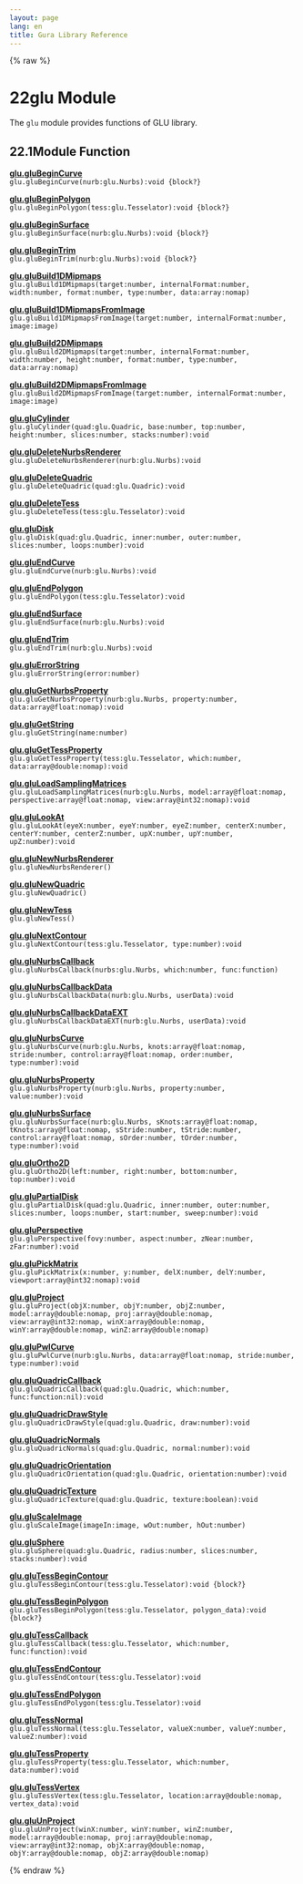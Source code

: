 ```yaml
---
layout: page
lang: en
title: Gura Library Reference
---
```


{% raw %}
<h1><span class="caption-index-1">22</span><a name="anchor-22"></a>glu Module</h1>
<p>
The <code>glu</code> module provides functions of GLU library.
</p>
<h2><span class="caption-index-2">22.1</span><a name="anchor-22-1"></a>Module Function</h2>
<p>
<div><strong style="text-decoration:underline">glu.gluBeginCurve</strong></div>
<div style="margin-bottom:1em"><code>glu.gluBeginCurve(nurb:glu.Nurbs):void {block?}</code></div>

</p>
<p>
<div><strong style="text-decoration:underline">glu.gluBeginPolygon</strong></div>
<div style="margin-bottom:1em"><code>glu.gluBeginPolygon(tess:glu.Tesselator):void {block?}</code></div>

</p>
<p>
<div><strong style="text-decoration:underline">glu.gluBeginSurface</strong></div>
<div style="margin-bottom:1em"><code>glu.gluBeginSurface(nurb:glu.Nurbs):void {block?}</code></div>

</p>
<p>
<div><strong style="text-decoration:underline">glu.gluBeginTrim</strong></div>
<div style="margin-bottom:1em"><code>glu.gluBeginTrim(nurb:glu.Nurbs):void {block?}</code></div>

</p>
<p>
<div><strong style="text-decoration:underline">glu.gluBuild1DMipmaps</strong></div>
<div style="margin-bottom:1em"><code>glu.gluBuild1DMipmaps(target:number, internalFormat:number, width:number, format:number, type:number, data:array:nomap)</code></div>

</p>
<p>
<div><strong style="text-decoration:underline">glu.gluBuild1DMipmapsFromImage</strong></div>
<div style="margin-bottom:1em"><code>glu.gluBuild1DMipmapsFromImage(target:number, internalFormat:number, image:image)</code></div>

</p>
<p>
<div><strong style="text-decoration:underline">glu.gluBuild2DMipmaps</strong></div>
<div style="margin-bottom:1em"><code>glu.gluBuild2DMipmaps(target:number, internalFormat:number, width:number, height:number, format:number, type:number, data:array:nomap)</code></div>

</p>
<p>
<div><strong style="text-decoration:underline">glu.gluBuild2DMipmapsFromImage</strong></div>
<div style="margin-bottom:1em"><code>glu.gluBuild2DMipmapsFromImage(target:number, internalFormat:number, image:image)</code></div>

</p>
<p>
<div><strong style="text-decoration:underline">glu.gluCylinder</strong></div>
<div style="margin-bottom:1em"><code>glu.gluCylinder(quad:glu.Quadric, base:number, top:number, height:number, slices:number, stacks:number):void</code></div>

</p>
<p>
<div><strong style="text-decoration:underline">glu.gluDeleteNurbsRenderer</strong></div>
<div style="margin-bottom:1em"><code>glu.gluDeleteNurbsRenderer(nurb:glu.Nurbs):void</code></div>

</p>
<p>
<div><strong style="text-decoration:underline">glu.gluDeleteQuadric</strong></div>
<div style="margin-bottom:1em"><code>glu.gluDeleteQuadric(quad:glu.Quadric):void</code></div>

</p>
<p>
<div><strong style="text-decoration:underline">glu.gluDeleteTess</strong></div>
<div style="margin-bottom:1em"><code>glu.gluDeleteTess(tess:glu.Tesselator):void</code></div>

</p>
<p>
<div><strong style="text-decoration:underline">glu.gluDisk</strong></div>
<div style="margin-bottom:1em"><code>glu.gluDisk(quad:glu.Quadric, inner:number, outer:number, slices:number, loops:number):void</code></div>

</p>
<p>
<div><strong style="text-decoration:underline">glu.gluEndCurve</strong></div>
<div style="margin-bottom:1em"><code>glu.gluEndCurve(nurb:glu.Nurbs):void</code></div>

</p>
<p>
<div><strong style="text-decoration:underline">glu.gluEndPolygon</strong></div>
<div style="margin-bottom:1em"><code>glu.gluEndPolygon(tess:glu.Tesselator):void</code></div>

</p>
<p>
<div><strong style="text-decoration:underline">glu.gluEndSurface</strong></div>
<div style="margin-bottom:1em"><code>glu.gluEndSurface(nurb:glu.Nurbs):void</code></div>

</p>
<p>
<div><strong style="text-decoration:underline">glu.gluEndTrim</strong></div>
<div style="margin-bottom:1em"><code>glu.gluEndTrim(nurb:glu.Nurbs):void</code></div>

</p>
<p>
<div><strong style="text-decoration:underline">glu.gluErrorString</strong></div>
<div style="margin-bottom:1em"><code>glu.gluErrorString(error:number)</code></div>

</p>
<p>
<div><strong style="text-decoration:underline">glu.gluGetNurbsProperty</strong></div>
<div style="margin-bottom:1em"><code>glu.gluGetNurbsProperty(nurb:glu.Nurbs, property:number, data:array@float:nomap):void</code></div>

</p>
<p>
<div><strong style="text-decoration:underline">glu.gluGetString</strong></div>
<div style="margin-bottom:1em"><code>glu.gluGetString(name:number)</code></div>

</p>
<p>
<div><strong style="text-decoration:underline">glu.gluGetTessProperty</strong></div>
<div style="margin-bottom:1em"><code>glu.gluGetTessProperty(tess:glu.Tesselator, which:number, data:array@double:nomap):void</code></div>

</p>
<p>
<div><strong style="text-decoration:underline">glu.gluLoadSamplingMatrices</strong></div>
<div style="margin-bottom:1em"><code>glu.gluLoadSamplingMatrices(nurb:glu.Nurbs, model:array@float:nomap, perspective:array@float:nomap, view:array@int32:nomap):void</code></div>

</p>
<p>
<div><strong style="text-decoration:underline">glu.gluLookAt</strong></div>
<div style="margin-bottom:1em"><code>glu.gluLookAt(eyeX:number, eyeY:number, eyeZ:number, centerX:number, centerY:number, centerZ:number, upX:number, upY:number, upZ:number):void</code></div>

</p>
<p>
<div><strong style="text-decoration:underline">glu.gluNewNurbsRenderer</strong></div>
<div style="margin-bottom:1em"><code>glu.gluNewNurbsRenderer()</code></div>

</p>
<p>
<div><strong style="text-decoration:underline">glu.gluNewQuadric</strong></div>
<div style="margin-bottom:1em"><code>glu.gluNewQuadric()</code></div>

</p>
<p>
<div><strong style="text-decoration:underline">glu.gluNewTess</strong></div>
<div style="margin-bottom:1em"><code>glu.gluNewTess()</code></div>

</p>
<p>
<div><strong style="text-decoration:underline">glu.gluNextContour</strong></div>
<div style="margin-bottom:1em"><code>glu.gluNextContour(tess:glu.Tesselator, type:number):void</code></div>

</p>
<p>
<div><strong style="text-decoration:underline">glu.gluNurbsCallback</strong></div>
<div style="margin-bottom:1em"><code>glu.gluNurbsCallback(nurbs:glu.Nurbs, which:number, func:function)</code></div>

</p>
<p>
<div><strong style="text-decoration:underline">glu.gluNurbsCallbackData</strong></div>
<div style="margin-bottom:1em"><code>glu.gluNurbsCallbackData(nurb:glu.Nurbs, userData):void</code></div>

</p>
<p>
<div><strong style="text-decoration:underline">glu.gluNurbsCallbackDataEXT</strong></div>
<div style="margin-bottom:1em"><code>glu.gluNurbsCallbackDataEXT(nurb:glu.Nurbs, userData):void</code></div>

</p>
<p>
<div><strong style="text-decoration:underline">glu.gluNurbsCurve</strong></div>
<div style="margin-bottom:1em"><code>glu.gluNurbsCurve(nurb:glu.Nurbs, knots:array@float:nomap, stride:number, control:array@float:nomap, order:number, type:number):void</code></div>

</p>
<p>
<div><strong style="text-decoration:underline">glu.gluNurbsProperty</strong></div>
<div style="margin-bottom:1em"><code>glu.gluNurbsProperty(nurb:glu.Nurbs, property:number, value:number):void</code></div>

</p>
<p>
<div><strong style="text-decoration:underline">glu.gluNurbsSurface</strong></div>
<div style="margin-bottom:1em"><code>glu.gluNurbsSurface(nurb:glu.Nurbs, sKnots:array@float:nomap, tKnots:array@float:nomap, sStride:number, tStride:number, control:array@float:nomap, sOrder:number, tOrder:number, type:number):void</code></div>

</p>
<p>
<div><strong style="text-decoration:underline">glu.gluOrtho2D</strong></div>
<div style="margin-bottom:1em"><code>glu.gluOrtho2D(left:number, right:number, bottom:number, top:number):void</code></div>

</p>
<p>
<div><strong style="text-decoration:underline">glu.gluPartialDisk</strong></div>
<div style="margin-bottom:1em"><code>glu.gluPartialDisk(quad:glu.Quadric, inner:number, outer:number, slices:number, loops:number, start:number, sweep:number):void</code></div>

</p>
<p>
<div><strong style="text-decoration:underline">glu.gluPerspective</strong></div>
<div style="margin-bottom:1em"><code>glu.gluPerspective(fovy:number, aspect:number, zNear:number, zFar:number):void</code></div>

</p>
<p>
<div><strong style="text-decoration:underline">glu.gluPickMatrix</strong></div>
<div style="margin-bottom:1em"><code>glu.gluPickMatrix(x:number, y:number, delX:number, delY:number, viewport:array@int32:nomap):void</code></div>

</p>
<p>
<div><strong style="text-decoration:underline">glu.gluProject</strong></div>
<div style="margin-bottom:1em"><code>glu.gluProject(objX:number, objY:number, objZ:number, model:array@double:nomap, proj:array@double:nomap, view:array@int32:nomap, winX:array@double:nomap, winY:array@double:nomap, winZ:array@double:nomap)</code></div>

</p>
<p>
<div><strong style="text-decoration:underline">glu.gluPwlCurve</strong></div>
<div style="margin-bottom:1em"><code>glu.gluPwlCurve(nurb:glu.Nurbs, data:array@float:nomap, stride:number, type:number):void</code></div>

</p>
<p>
<div><strong style="text-decoration:underline">glu.gluQuadricCallback</strong></div>
<div style="margin-bottom:1em"><code>glu.gluQuadricCallback(quad:glu.Quadric, which:number, func:function:nil):void</code></div>

</p>
<p>
<div><strong style="text-decoration:underline">glu.gluQuadricDrawStyle</strong></div>
<div style="margin-bottom:1em"><code>glu.gluQuadricDrawStyle(quad:glu.Quadric, draw:number):void</code></div>

</p>
<p>
<div><strong style="text-decoration:underline">glu.gluQuadricNormals</strong></div>
<div style="margin-bottom:1em"><code>glu.gluQuadricNormals(quad:glu.Quadric, normal:number):void</code></div>

</p>
<p>
<div><strong style="text-decoration:underline">glu.gluQuadricOrientation</strong></div>
<div style="margin-bottom:1em"><code>glu.gluQuadricOrientation(quad:glu.Quadric, orientation:number):void</code></div>

</p>
<p>
<div><strong style="text-decoration:underline">glu.gluQuadricTexture</strong></div>
<div style="margin-bottom:1em"><code>glu.gluQuadricTexture(quad:glu.Quadric, texture:boolean):void</code></div>

</p>
<p>
<div><strong style="text-decoration:underline">glu.gluScaleImage</strong></div>
<div style="margin-bottom:1em"><code>glu.gluScaleImage(imageIn:image, wOut:number, hOut:number)</code></div>

</p>
<p>
<div><strong style="text-decoration:underline">glu.gluSphere</strong></div>
<div style="margin-bottom:1em"><code>glu.gluSphere(quad:glu.Quadric, radius:number, slices:number, stacks:number):void</code></div>

</p>
<p>
<div><strong style="text-decoration:underline">glu.gluTessBeginContour</strong></div>
<div style="margin-bottom:1em"><code>glu.gluTessBeginContour(tess:glu.Tesselator):void {block?}</code></div>

</p>
<p>
<div><strong style="text-decoration:underline">glu.gluTessBeginPolygon</strong></div>
<div style="margin-bottom:1em"><code>glu.gluTessBeginPolygon(tess:glu.Tesselator, polygon_data):void {block?}</code></div>

</p>
<p>
<div><strong style="text-decoration:underline">glu.gluTessCallback</strong></div>
<div style="margin-bottom:1em"><code>glu.gluTessCallback(tess:glu.Tesselator, which:number, func:function):void</code></div>

</p>
<p>
<div><strong style="text-decoration:underline">glu.gluTessEndContour</strong></div>
<div style="margin-bottom:1em"><code>glu.gluTessEndContour(tess:glu.Tesselator):void</code></div>

</p>
<p>
<div><strong style="text-decoration:underline">glu.gluTessEndPolygon</strong></div>
<div style="margin-bottom:1em"><code>glu.gluTessEndPolygon(tess:glu.Tesselator):void</code></div>

</p>
<p>
<div><strong style="text-decoration:underline">glu.gluTessNormal</strong></div>
<div style="margin-bottom:1em"><code>glu.gluTessNormal(tess:glu.Tesselator, valueX:number, valueY:number, valueZ:number):void</code></div>

</p>
<p>
<div><strong style="text-decoration:underline">glu.gluTessProperty</strong></div>
<div style="margin-bottom:1em"><code>glu.gluTessProperty(tess:glu.Tesselator, which:number, data:number):void</code></div>

</p>
<p>
<div><strong style="text-decoration:underline">glu.gluTessVertex</strong></div>
<div style="margin-bottom:1em"><code>glu.gluTessVertex(tess:glu.Tesselator, location:array@double:nomap, vertex_data):void</code></div>

</p>
<p>
<div><strong style="text-decoration:underline">glu.gluUnProject</strong></div>
<div style="margin-bottom:1em"><code>glu.gluUnProject(winX:number, winY:number, winZ:number, model:array@double:nomap, proj:array@double:nomap, view:array@int32:nomap, objX:array@double:nomap, objY:array@double:nomap, objZ:array@double:nomap)</code></div>

</p>
<p />

{% endraw %}

